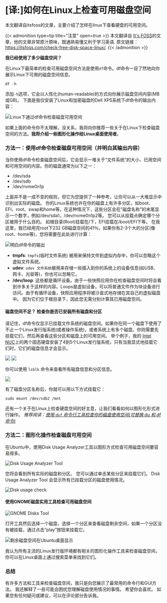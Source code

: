 # [译:]如何在Linux上检查可用磁盘空间


本文翻译自itsfoss的文章，主要介绍了怎样在linux下查看硬盘的可用空间。

<!--more-->

{{< admonition type=tip title="注意" open=true >}}
本文翻译自 [It's FOSS](https://itsfoss.com/)的文章，他的文章非常原汁原味，既通熟易懂又利于学习英语.
原文链接：<https://itsfoss.com/check-free-disk-space-linux/>.
{{< /admonition >}}

**我已经使用了多少磁盘空间？**

在Linux下最简单的检查可用磁盘空间方法是使用`df`命令。df命令一目了然地向你展示Linux下可用的磁盘空间信息。
```shell
df -h
```
添加`-h`选项，它会以人性化(human-readable)的方式向你展示磁盘空间内容(MB或GB)。
下面是我仅安装了Linux和加密磁盘的Dell XPS系统下df命令的输出内容：

![Linux下通过df命令检查磁盘可用空间](https://itsfoss.com/content/images/wordpress/2020/11/free-disk-space-linux-df-command-output.png)

如果上面的命令你不太理解，没关系，我将向你推荐一些关于在Linux下检查磁盘空间的方法。**我将介绍一些图形化操作给Linux桌面使用者**。
### 方法一：使用df命令检查磁盘可用空间（并明白其输出内容）
当你使用df命令检查磁盘空间后，它会显示一堆关于“文件系统”的大小、已用空间和可用空间的内容。你的磁盘通常为以下之一：
- /dev/sda
- /dev/sdb
- /dev/nvme0n1p

上面并不是一成不变的规则，但它为您提供了一种参考，让你可以从一大堆显示中识别出实际的磁盘。
你的Linux系统也许在你的磁盘上有许多分区，如boot、EFI、root、swap和home等。在这种情况下，这些分区会在“磁盘名称”的末尾显示一个数字，例如/dev/sda1，/dev/nvme0n1p2等。
您可以从挂载点确定哪个分区被用于什么目的。 如根目录(Root)挂载在/下，EFI挂载在/boot/EFI下等。
在我这里，我已经用完root下232 GB磁盘空间的41％，如果你有2-3个大的分区(像root、home等)，您将需要在此处进行计算：

![明白df命令的输出](https://itsfoss.com/content/images/wordpress/2020/11/df-command-output.png)

- **tmpfs**: `tmpfs`(临时文件系统) 被用来保持文件到虚拟内存中，你可以忽略这个虚拟文件系统。
- **udev**: `udev 文件系统`被用来存储一些插入到你的系统上的设备信息(如USB、网卡、光驱等)，你也可以忽略它。
- **/dev/loop**: 这些都是循环设备。由于一些快照应用你在检查磁盘空间时将会看到许多关于这样的内容。Loops是虚拟设备，可以将普通文件作为块设备进行访问。由于有循环设备，快照应用程序将被沙盒式地存储在其自己的虚拟磁盘中。 因为它们位于根目录下，因此您无需分别计算其已用磁盘空间。
#### 磁盘空间不足？ 检查你是否已安装所有磁盘和分区
请记住，df命令仅显示已挂载文件系统的磁盘空间。如果你在同一个磁盘下使用了不止一个Linux发行版系统(或者操作系统)，或者系统上有多个磁盘。你则需要先挂载它们，然后再查看这些分区和磁盘上的可用空间。
举个例子，我的 [Intel NUC](https://itsfoss.com/install-linux-on-intel-nuc/)上的两个固态硬盘安装了4到5个Linux发行版系统，只有当我显式地挂载它们时，它们的磁盘信息才会显示。

![](https://itsfoss.com/content/images/wordpress/2020/11/df-command-ubuntu-1.png)
![](https://itsfoss.com/content/images/wordpress/2020/11/df-command-ubuntu.png)

你可以使用 `lsblk` 命令来查看所有磁盘信息和分区信息。

![](https://itsfoss.com/content/images/wordpress/2020/11/lsblk-command-to-see-disks-linux.png)

有了磁盘分区名称后，你就可以用以下方式挂载它：
```shell
sudo mount /dev/sdb2 /mnt
```
还有一个关于在Linux上检查硬盘空间的好主意，让我们看看如何以图形化形式进行操作。
*推荐阅读：[使用 `duf` 命令行工具检查你的磁盘使用空间(可替换 du 和 df 命令)](https://itsfoss.com/duf-disk-usage/)*
### 方法二：图形化操作检查磁盘可用空间
在Ubuntu中，使用Disk Usage Analyzer工具以图形方式检查可用磁盘空间要容易得多。

![Disk Usage Analyzer Tool](https://itsfoss.com/content/images/wordpress/2020/11/disk-usage-analyzer-tool-linux.jpg)

您将会看到所有实际的磁盘和分区。 您可以通过单击某些分区来挂载它们。 Disk Usage Analyzer Tool 会显示所有已挂载分区的磁盘使用情况。

![Disk usage check](https://itsfoss.com/content/images/wordpress/2020/11/free-disk-space-ubuntu-desktop-800x648.png)

#### 使用GNOME磁盘实用工具检查可用磁盘空间

![GNOME Disks Tool](https://itsfoss.com/content/images/wordpress/2020/11/disks-tool-linux.jpg)

打开工具然后选择一个磁盘，选择一个分区来查看磁盘剩余空间，如果一个分区没有被挂载，通过点击“play”按钮来挂载它。

![剩余磁盘空间在Ubuntu桌面显示](https://itsfoss.com/content/images/wordpress/2020/11/free-disk-space-check-ubuntu-desktop.png)

我认为所有主流的Linux发行版环境都有相关的图形化操作工具来检查磁盘空间，你可以在Linux桌面上通过搜索菜单来找到它们。
### 总结
有许多方法和工具来检查磁盘空间，我只是向您展示了最常用的命令行和GUI方法。
我还解释了一些可能会困扰您理解磁盘使用情况的事情。 希望你会喜欢。
如果您有任何疑问或建议，可以在评论部分告诉我。
